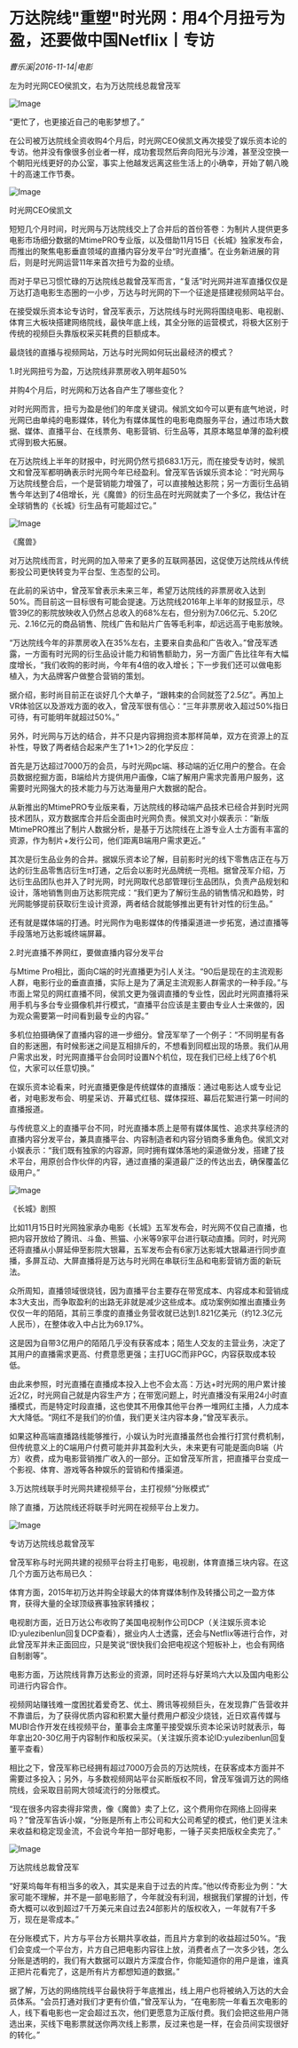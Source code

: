 # 万达院线"重塑"时光网：用4个月扭亏为盈，还要做中国Netflix丨专访

*曹乐溪|2016-11-14|电影*

左为时光网CEO侯凯文，右为万达院线总裁曾茂军

![Image](http://static.ylzbl.com/uploads/ueditor/php/upload/image/20170720/1500525865324178.jpeg)

“更忙了，也更接近自己的电影梦想了。”

在公司被万达院线全资收购4个月后，时光网CEO侯凯文再次接受了娱乐资本论的专访。他并没有像很多创业者一样，成功套现然后奔向阳光与沙滩，甚至没空换一个朝阳光线更好的办公室，事实上他越发远离这些生活上的小确幸，开始了朝八晚十的高速工作节奏。

![Image](http://p1.pstatp.com/large/2ee20001dc53091220fc)

时光网CEO侯凯文

短短几个月时间，时光网与万达院线交上了合并后的首份答卷：为制片人提供更多电影市场细分数据的MtimePRO专业版，以及借助11月15日《长城》独家发布会，而推出的聚焦电影垂直领域的直播内容分发平台“时光直播”。在业务新进展的背后，则是时光网运营11年来首次扭亏为盈的业绩。

而对于早已习惯忙碌的万达院线总裁曾茂军而言，“复活”时光网并进军直播仅仅是万达打造电影生态圈的一小步，万达与时光网的下一个征途是搭建视频网站平台。

在接受娱乐资本论专访时，曾茂军表示，万达院线与时光网将围绕电影、电视剧、体育三大板块搭建网络院线，最快年底上线，其全分账的运营模式，将极大区别于传统的视频巨头靠版权采买耗费的巨额成本。

最烧钱的直播与视频网站，万达与时光网如何玩出最经济的模式？

1.时光网扭亏为盈，万达院线非票房收入明年超50%

并购4个月后，时光网和万达各自产生了哪些变化？

对时光网而言，扭亏为盈是他们的年度关键词。候凯文如今可以更有底气地说，时光网已由单纯的电影媒体，转化为有媒体属性的电影电商服务平台，通过市场大数据、媒体、直播平台、在线票务、电影营销、衍生品等，其原本略显单薄的盈利模式得到极大拓展。

在万达院线上半年的财报中，时光网仍然亏损683.1万元，而在接受专访时，候凯文和曾茂军都明确表示时光网今年已经盈利。曾茂军告诉娱乐资本论：“时光网与万达院线整合后，一个是营销能力增强了，可以直接触达影院；另一方面衍生品销售今年达到了4倍增长，光《魔兽》的衍生品在时光网就卖了一个多亿，我估计在全球销售的《长城》衍生品有可能超过它。”

![Image](http://p9.pstatp.com/large/2ee100028b1c82283a9c)

《魔兽》

对万达院线而言，时光网的加入带来了更多的互联网基因，这促使万达院线从传统影投公司更快转变为平台型、生态型的公司。

在此前的采访中，曾茂军曾表示未来三年，希望万达院线的非票房收入达到50%。而目前这一目标很有可能会提速。万达院线2016年上半年的财报显示，尽管39亿的影院放映收入仍然占总收入的68%左右，但分别为7.06亿元、5.20亿元、2.16亿元的商品销售、院线广告和贴片广告等毛利率，却远远高于电影放映。

“万达院线今年的非票房收入在35%左右，主要来自卖品和广告收入。”曾茂军透露，一方面有时光网的衍生品设计能力和销售额助力，另一方面广告比往年有大幅度增长，“我们收购的影时尚，今年有4倍的收入增长；下一步我们还可以做电影植入，为大品牌客户做整合营销的策划。

据介绍，影时尚目前正在谈好几个大单子，“跟韩束的合同就签了2.5亿”。再加上VR体验区以及游戏方面的收入，曾茂军很有信心：“三年非票房收入超过50%指日可待，有可能明年就超过50%。”

另外，时光网与万达的结合，并不只是内容拥抱资本那样简单，双方在资源上的互补性，导致了两者结合起来产生了1+1＞2的化学反应：

首先是万达超过7000万的会员，与时光网pc端、移动端的近亿用户的整合。在会员数据挖掘方面，B端给片方提供用户画像，C端了解用户需求完善用户服务，这需要时光网强大的技术能力与万达海量用户大数据的配合。

从新推出的MtimePRO专业版来看，万达院线的移动端产品技术已经合并到时光网技术团队，双方数据库合并后全面由时光网负责。候凯文对小娱表示：“新版MtimePRO推出了制片人数据分析，是基于万达院线在上游专业人士方面有丰富的资源，作为制片+发行公司，他们距离B端用户需求更近。”

其次是衍生品业务的合并。据娱乐资本论了解，目前影时光的线下零售店正在与万达的衍生品零售店衍生π打通，之后会以影时光品牌统一亮相。据曾茂军介绍，万达衍生品团队也并入了时光网，时光网取代总部管理衍生品团队，负责产品规划和设计，落地销售则由万达影院完成：“我们更为了解衍生品的销售情况和趋势，时光网能够提前获取衍生设计资源，两者结合就能够推出更有针对性的衍生品。”

还有就是媒体端的打通。时光网作为电影媒体的传播渠道进一步拓宽，通过直播等手段落地万达影城终端屏幕。

2.时光直播不养网红，要做直播内容分发平台

与Mtime Pro相比，面向C端的时光直播更为引人关注。“90后是现在的主流观影人群，电影行业的垂直直播，实际上是为了满足主流观影人群需求的一种手段。”与市面上常见的网红直播不同，侯凯文更为强调直播的专业性，因此时光网直播将采用手机与多台专业摄像机并行模式，“直播平台应该是主要由专业人士来做的，因为观众需要第一时间看到最专业的内容。”

多机位拍摄确保了直播内容的进一步细分。曾茂军举了一个例子：“不同明星有各自的影迷圈，有时候影迷之间是互相排斥的，不想看到同框出现的场景。我们从用户需求出发，时光网直播平台会同时设置N个机位，现在我们已经上线了6个机位，大家可以任意切换。”

在娱乐资本论看来，时光直播更像是传统媒体的直播版：通过电影达人或专业记者，对电影发布会、明星采访、开幕式红毯、媒体探班、幕后花絮进行第一时间的直播报道。

与传统意义上的直播平台不同，时光直播本质上是带有媒体属性、追求共享经济的直播内容分发平台，兼具直播平台、内容制造者和内容分销商多重角色。侯凯文对小娱表示：“我们既有独家的内容源，同时拥有媒体落地的渠道做分发，搭建了技术平台，用原创合作伙伴的内容，通过直播的渠道最广泛的传达出去，确保覆盖亿级用户。”

![Image](http://p3.pstatp.com/large/2ed80001dbdfb7d98fbe)

《长城》剧照

比如11月15日时光网独家承办电影《长城》五军发布会，时光网不仅自己直播，也把内容开放给了腾讯、斗鱼、熊猫、小米等9家平台进行联动直播。同时，时光网还将直播从小屏延伸至影院大银幕，五军发布会有6家万达影城大银幕进行同步直播，多屏互动、大屏直播将是万达与时光网在串联衍生品和电影营销方面的新玩法。

众所周知，直播领域很烧钱，因为直播平台主要存在带宽成本、内容成本和营销成本3大支出，而争取盈利的出路无非就是减少这些成本。成功案例如推出直播业务仅仅一年的陌陌，其前三季度的直播业务营收就已达到1.821亿美元（约12.3亿元人民币），在整体收入中占比为69.17%。

这是因为自带3亿用户的陌陌几乎没有获客成本；陌生人交友的主营业务，决定了其用户的直播需求更高、付费意愿更强；主打UGC而非PGC，内容获取成本较低。

由此来参照，时光直播在直播成本投入上也不会太高：万达+时光网的用户累计接近2亿，时光网自己就是内容生产方；在带宽问题上，时光直播没有采用24小时直播模式，而是特定时段直播，这也使其不用像其他平台养一堆网红主播，人力成本大大降低。“网红不是我们的价值，我们更关注内容本身，”曾茂军表示。

如果这种高端直播路线能够推行，小娱认为时光直播虽然也会推行打赏付费机制，但传统意义上的C端用户付费可能并非其盈利大头，未来更有可能是面向B端（片方）收费，成为电影营销推广收入的一部分。正如曾茂军所言，把直播平台变成一个影视、体育、游戏等各种娱乐的营销和传播渠道。

3.万达院线联手时光网共建视频平台，主打视频“分账模式”

除了直播，万达院线还将联手时光网在视频平台上发力。

![Image](http://p9.pstatp.com/large/2ee50000658cf0aa18bf)

专访万达院线总裁曾茂军

曾茂军称与时光网共建的视频平台将主打电影，电视剧，体育直播三块内容。在这几个方面万达布局已久：

体育方面，2015年初万达并购全球最大的体育媒体制作及转播公司之一盈方体育，获得大量的全球顶级赛事独家转播权；

电视剧方面，近日万达公布收购了美国电视制作公司DCP（关注娱乐资本论ID:yulezibenlun回复DCP查看），据业内人士透露，还会与Netflix等进行合作，对此曾茂军并未正面回应，只是笑说“很快我们会把电视这个短板补上，也会有网络自制剧等”。

电影方面，万达院线背靠万达影业的资源，同时还将与好莱坞六大以及国内电影公司进行内容合作。

视频网站赚钱难一度困扰着爱奇艺、优土、腾讯等视频巨头，在发现靠广告营收并不靠谱后，为了获得优质内容和积累大量付费用户都没少烧钱，近日欢喜传媒与MUBI合作开发在线视频平台，董事会主席董平接受娱乐资本论采访时就表示，每年拿出20-30亿用于内容制作和版权采买。（关注娱乐资本论ID:yulezibenlun回复董平查看）

相比之下，曾茂军称已经拥有超过7000万会员的万达院线，在获客成本方面并不需要过多投入；另外，与多数视频网站平台买断版权不同，曾茂军强调万达的网络院线，会采取目前网大领域流行的分账模式。

“现在很多内容卖得非常贵，像《魔兽》卖了上亿，这个费用你在网络上回得来吗？”曾茂军告诉小娱，“分账是所有上市公司和大公司希望的模式，他们更关注未来收益和稳定现金流，不会说今年拍一部好电影，一锤子买卖把版权全卖完了。”

![Image](http://p1.pstatp.com/large/2ee100028b1df8ed1e57)

万达院线总裁曾茂军

“好莱坞每年有相当多的收入，其实是来自于过去的片库。”他以传奇影业为例：“大家可能不理解，并不是一部电影赔了，今年就没有利润，根据我们掌握的计划，传奇大概可以收到超过7千万美元来自过去24部影片的版权收入，一年就有7千多万，现在是零成本。”

在分账模式下，片方与平台方长期共享收益，而且片方拿到的收益超过50%。“我们会变成一个平台方，片方自己把电影内容往上放，消费者点了一次多少钱，怎么分账是透明的，我们有大数据可以跟片方深度合作，你能知道你的用户是谁，谁真正把片花看完了，这是所有片方都想知道的数据。”

据了解，万达的网络院线平台最快将于年底推出，线上用户也将被纳入万达的大会员体系。“会员打通对我们才更有价值，”曾茂军认为，“在电影院一年看五次电影的人，线下看电影也一定会超过五次，他们更愿意为正版付费。我们会把这些用户筛选出来，买线下电影票就送你两次线上影票，反过来也是一样，在会员间实现很好的转化。”

